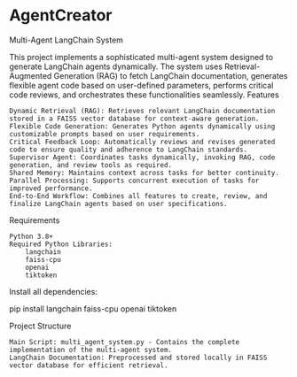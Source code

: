 # AgentCreator

Multi-Agent LangChain System

This project implements a sophisticated multi-agent system designed to generate LangChain agents dynamically. The system uses Retrieval-Augmented Generation (RAG) to fetch LangChain documentation, generates flexible agent code based on user-defined parameters, performs critical code reviews, and orchestrates these functionalities seamlessly.
Features

    Dynamic Retrieval (RAG): Retrieves relevant LangChain documentation stored in a FAISS vector database for context-aware generation.
    Flexible Code Generation: Generates Python agents dynamically using customizable prompts based on user requirements.
    Critical Feedback Loop: Automatically reviews and revises generated code to ensure quality and adherence to LangChain standards.
    Supervisor Agent: Coordinates tasks dynamically, invoking RAG, code generation, and review tools as required.
    Shared Memory: Maintains context across tasks for better continuity.
    Parallel Processing: Supports concurrent execution of tasks for improved performance.
    End-to-End Workflow: Combines all features to create, review, and finalize LangChain agents based on user specifications.

Requirements

    Python 3.8+
    Required Python Libraries:
        langchain
        faiss-cpu
        openai
        tiktoken

Install all dependencies:

pip install langchain faiss-cpu openai tiktoken

Project Structure

    Main Script: multi_agent_system.py - Contains the complete implementation of the multi-agent system.
    LangChain Documentation: Preprocessed and stored locally in FAISS vector database for efficient retrieval.

